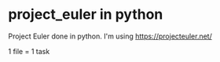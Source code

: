 # project_euler in python

Project Euler done in python.
I'm using https://projecteuler.net/

1 file = 1 task
